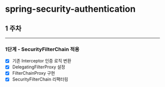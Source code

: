# spring-security-authentication


## 1 주차
<hr>

### 1단계 - SecurityFilterChain 적용
- [x] 기존 Interceptor 인증 로직 변환
- [x] DelegatingFilterProxy 설정
- [x] FilterChainProxy 구현
- [x] SecurityFilterChain 리팩터링